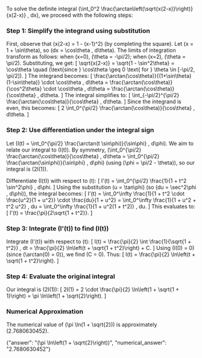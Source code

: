 

To solve the definite integral \(\int_0^2 \frac{\arctan\left(\sqrt{x(2-x)}\right)}{x(2-x)} \, dx\), we proceed with the following steps:

### Step 1: Simplify the integrand using substitution
First, observe that \(x(2-x) = 1 - (x-1)^2\) (by completing the square). Let \(x = 1 + \sin\theta\), so \(dx = \cos\theta \, d\theta\). The limits of integration transform as follows: when \(x=0\), \(\theta = -\pi/2\); when \(x=2\), \(\theta = \pi/2\). Substituting, we get:
\[
\sqrt{x(2-x)} = \sqrt{1 - \sin^2\theta} = \cos\theta \quad (\text{since } \cos\theta \geq 0 \text{ for } \theta \in [-\pi/2, \pi/2]).
\]
The integrand becomes:
\[
\frac{\arctan(\cos\theta)}{(1+\sin\theta)(1-\sin\theta)} \cdot \cos\theta \, d\theta = \frac{\arctan(\cos\theta)}{\cos^2\theta} \cdot \cos\theta \, d\theta = \frac{\arctan(\cos\theta)}{\cos\theta} \, d\theta.
\]
The integral simplifies to:
\[
\int_{-\pi/2}^{\pi/2} \frac{\arctan(\cos\theta)}{\cos\theta} \, d\theta.
\]
Since the integrand is even, this becomes:
\[
2 \int_0^{\pi/2} \frac{\arctan(\cos\theta)}{\cos\theta} \, d\theta.
\]

### Step 2: Use differentiation under the integral sign
Let \(I(t) = \int_0^{\pi/2} \frac{\arctan(t \sin\phi)}{\sin\phi} \, d\phi\). We aim to relate our integral to \(I(t)\). By symmetry, \(\int_0^{\pi/2} \frac{\arctan(\cos\theta)}{\cos\theta} \, d\theta = \int_0^{\pi/2} \frac{\arctan(\sin\phi)}{\sin\phi} \, d\phi\) (using \(\phi = \pi/2 - \theta\)), so our integral is \(2I(1)\).

Differentiate \(I(t)\) with respect to \(t\):
\[
I'(t) = \int_0^{\pi/2} \frac{1}{1 + t^2 \sin^2\phi} \, d\phi.
\]
Using the substitution \(u = \tan\phi\) (so \(du = \sec^2\phi \, d\phi\)), the integral becomes:
\[
I'(t) = \int_0^\infty \frac{1}{1 + t^2 \cdot \frac{u^2}{1 + u^2}} \cdot \frac{du}{1 + u^2} = \int_0^\infty \frac{1}{1 + u^2 + t^2 u^2} \, du = \int_0^\infty \frac{1}{1 + u^2(1 + t^2)} \, du.
\]
This evaluates to:
\[
I'(t) = \frac{\pi}{2\sqrt{1 + t^2}}.
\]

### Step 3: Integrate \(I'(t)\) to find \(I(t)\)
Integrate \(I'(t)\) with respect to \(t\):
\[
I(t) = \frac{\pi}{2} \int \frac{1}{\sqrt{1 + t^2}} \, dt = \frac{\pi}{2} \ln\left(t + \sqrt{1 + t^2}\right) + C.
\]
Using \(I(0) = 0\) (since \(\arctan(0) = 0\)), we find \(C = 0\). Thus:
\[
I(t) = \frac{\pi}{2} \ln\left(t + \sqrt{1 + t^2}\right).
\]

### Step 4: Evaluate the original integral
Our integral is \(2I(1)\):
\[
2I(1) = 2 \cdot \frac{\pi}{2} \ln\left(1 + \sqrt{1 + 1}\right) = \pi \ln\left(1 + \sqrt{2}\right).
\]

### Numerical Approximation
The numerical value of \(\pi \ln(1 + \sqrt{2})\) is approximately \(2.7680630452\).

{"answer": "\(\pi \ln\left(1 + \sqrt{2}\right)\)", "numerical_answer": "2.7680630452"}